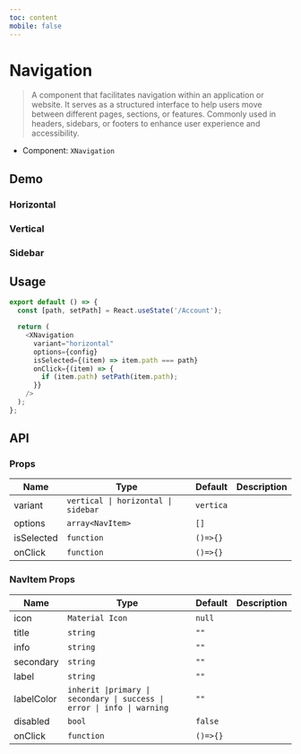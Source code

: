 ```yaml
---
toc: content
mobile: false
---
```


# Navigation

> A component that facilitates navigation within an application or website. It serves as a structured interface to help users move between different pages, sections, or features. Commonly used in headers, sidebars, or footers to enhance user experience and accessibility.

- Component: `XNavigation`

<!-- <code src="./examples/navigation-playground" compact></code> -->

## Demo

### Horizontal

<code src="./examples/navigation-horizontal" ></code>

### Vertical

<code src="./examples/navigation-vertical"></code>

### Sidebar

<code src="./examples/navigation-sidebar"></code>

## Usage

```js
export default () => {
  const [path, setPath] = React.useState('/Account');

  return (
    <XNavigation
      variant="horizontal"
      options={config}
      isSelected={(item) => item.path === path}
      onClick={(item) => {
        if (item.path) setPath(item.path);
      }}
    />
  );
};
```

## API

### Props

| Name       | Type                                | Default   | Description |
| ---------- | ----------------------------------- | --------- | ----------- |
| variant    | `vertical \| horizontal \| sidebar` | `vertica` |             |
| options    | `array<NavItem>`                    | `[]`      |             |
| isSelected | `function`                          | `()=>{}`  |             |
| onClick    | `function`                          | `()=>{}`  |             |

### NavItem Props

| Name       | Type                                                                    | Default  | Description |
| ---------- | ----------------------------------------------------------------------- | -------- | ----------- |
| icon       | `Material Icon`                                                         | `null`   |             |
| title      | `string`                                                                | `""`     |             |
| info       | `string`                                                                | `""`     |             |
| secondary  | `string`                                                                | `""`     |             |
| label      | `string`                                                                | `""`     |             |
| labelColor | `inherit \|primary \| secondary \| success \| error \| info \| warning` | `""`     |             |
| disabled   | `bool`                                                                  | `false`  |             |
| onClick    | `function`                                                              | `()=>{}` |             |
